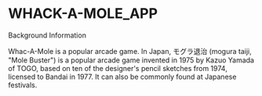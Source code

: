 # WHACK-A-MOLE_APP
  
Background Information

Whac-A-Mole is a popular arcade game. In Japan, モグラ退治 (mogura taiji, "Mole Buster") is a popular arcade game invented in 1975 by Kazuo Yamada of TOGO, based on ten of the designer's pencil sketches from 1974, licensed to Bandai in 1977. It can also be commonly found at Japanese festivals.
